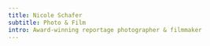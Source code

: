 ```yaml
---
title: Nicole Schafer
subtitle: Photo & Film
intro: Award-winning reportage photographer & filmmaker
---
```

